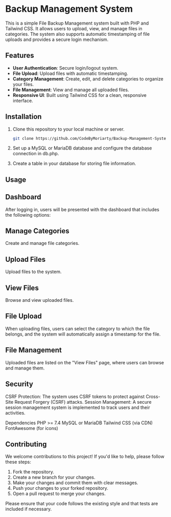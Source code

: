 # Backup Management System

This is a simple File Backup Management system built with PHP and Tailwind CSS. It allows users to upload, view, and manage files in categories. The system also supports automatic timestamping of file uploads and provides a secure login mechanism.

## Features

- **User Authentication**: Secure login/logout system.
- **File Upload**: Upload files with automatic timestamping.
- **Category Management**: Create, edit, and delete categories to organize your files.
- **File Management**: View and manage all uploaded files.
- **Responsive UI**: Built using Tailwind CSS for a clean, responsive interface.

## Installation

1. Clone this repository to your local machine or server.

   ```bash
   git clone https://github.com/CodeByMoriarty/Backup-Management-System.git

2. Set up a MySQL or MariaDB database and configure the database connection in db.php.

3. Create a table in your database for storing file information. 

## Usage

## Dashboard 
After logging in, users will be presented with the dashboard that includes the following options:

## Manage Categories 
Create and manage file categories.

## Upload Files
Upload files to the system.

## View Files
Browse and view uploaded files.

## File Upload
When uploading files, users can select the category to which the file belongs, and the system will automatically assign a timestamp for the file.

## File Management
Uploaded files are listed on the "View Files" page, where users can browse and manage them.

## Security
CSRF Protection: The system uses CSRF tokens to protect against Cross-Site Request Forgery (CSRF) attacks.
Session Management: A secure session management system is implemented to track users and their activities.

Dependencies
PHP >= 7.4
MySQL or MariaDB
Tailwind CSS (via CDN)
FontAwesome (for icons)

## Contributing

We welcome contributions to this project! If you'd like to help, please follow these steps:

1. Fork the repository.
2. Create a new branch for your changes.
3. Make your changes and commit them with clear messages.
4. Push your changes to your forked repository.
5. Open a pull request to merge your changes.

Please ensure that your code follows the existing style and that tests are included if necessary.